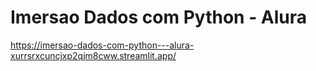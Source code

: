 # Imersao Dados com Python - Alura

https://imersao-dados-com-python---alura-xurrsrxcuncjxp2qjm8cww.streamlit.app/
